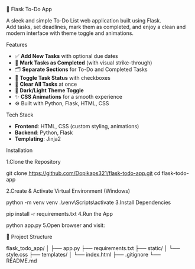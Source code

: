 📝 Flask To-Do App

A sleek and simple To-Do List web application built using Flask.  
Add tasks, set deadlines, mark them as completed, and enjoy a clean and modern interface with theme toggle and animations.

 Features

- ✅ **Add New Tasks** with optional due dates  
- 📌 **Mark Tasks as Completed** (with visual strike-through)  
- 🗂️ **Separate Sections** for To-Do and Completed Tasks  
- 🔁 **Toggle Task Status** with checkboxes  
- 🧹 **Clear All Tasks** at once  
- 🌈 **Dark/Light Theme Toggle**  
- ✨ **CSS Animations** for a smooth experience  
- ⚙️ Built with Python, Flask, HTML, CSS

 Tech Stack

- **Frontend**: HTML, CSS (custom styling, animations)
- **Backend**: Python, Flask
- **Templating**: Jinja2

 Installation

1.Clone the Repository

git clone https://github.com/Dopikaps321/flask-todo-app.git
cd flask-todo-app

2.Create & Activate Virtual Environment (Windows)

python -m venv venv
.\venv\Scripts\activate
3.Install Dependencies

pip install -r requirements.txt
4.Run the App

python app.py
5.Open browser and visit:

📂 Project Structure

flask_todo_app/
│
├── app.py
├── requirements.txt
├── static/
│   └── style.css
├── templates/
│   └── index.html
├── .gitignore
└── README.md
